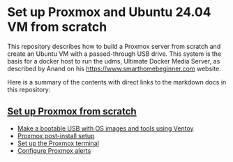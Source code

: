 # Set up Proxmox and Ubuntu 24.04 VM from scratch
This repository describes how to build a Proxmox server from scratch and create an Ubuntu VM with a passed-through USB drive. This system is the basis for a docker host to run the udms, Ultimate Docker Media Server, as described by Anand on his https://www.smarthomebeginner.com website.

Here is a summary of the contents with direct links to the markdown docs in this repository:

## [Set up Proxmox from scratch](1%20-%20Proxmox%20Setup.md)
  - [Make a bootable USB with OS images and tools using Ventoy](1%20-%20Proxmox%20Setup.md/#make-a-bootable-usb-with-os-images-and-tools-using-ventoy)
  - [Proxmox post-install setup](1%20-%20Proxmox%20Setup.md/#proxmox-post-install-setup)
  - [Set up the Proxmox terminal](1%20-%20Proxmox%20Setup.md/#set-up-the-proxmox-terminal)
  - [Configure Proxmox alerts](1%20-%20Proxmox%20Setup.md/#configure-proxmox-alerts)
